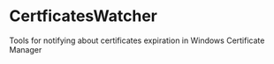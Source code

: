 CertficatesWatcher
==================

Tools for notifying about certificates expiration in Windows Certificate Manager
